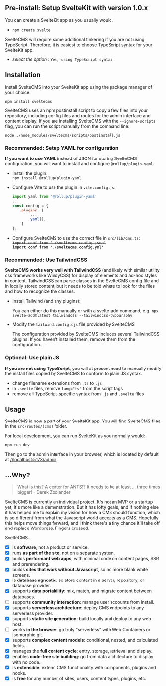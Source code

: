 ## Pre-install: Setup SvelteKit with version 1.0.x

You can create a SvelteKit app as you usually would.

* `npm create svelte`

SvelteCMS will require some additional tinkering if you are not using TypeScript.
Therefore, it is easiest to choose TypeScript syntax for your SvelteKit app.

* *select the option* :  `Yes, using TypeScript syntax`

## Installation

Install SvelteCMS into your SvelteKit app using the package manager of your choice:

`npm install sveltecms`

SvelteCMS uses an npm postinstall script to copy a few files into your repository,
including config files and routes for the admin interface and content display.
If you are installing SvelteCMS with the `--ignore-scripts` flag, you can run
the script manually from the command line:

`node ./node_modules/sveltecms/scripts/postinstall.js`


### Recommended: Setup YAML for configuration

**If you want to use YAML** instead of JSON for storing SvelteCMS configuration,
you will want to install and configure `@rollup/plugin-yaml`.

* Install the plugin: \
    `npm install @rollup/plugin-yaml`

* Configure Vite to use the plugin in `vite.config.js`:

    ``` js
    import yaml from '@rollup/plugin-yaml'
    ...
    const config = {
        plugins: [
            ...
            yaml(),
        ]
    };
    ```

* Configure SvelteCMS to use the correct file in `src/lib/cms.ts`: \
    ~~`import conf from './sveltecms.config.json'`~~ \
    **`import conf from './sveltecms.config.yml'`**


### Recommended: Use TailwindCSS

**SvelteCMS works very well with TailwindCSS** (and likely with similar utility css
frameworks like WindyCSS) for display of elements and ad-hoc styles in content.
TailwindCSS can parse classes in the SvelteCMS config file and in locally stored content, but it needs to be told where to look for the files and how to recognize the classes.

* Install Tailwind (and any plugins):

    You can either do this manually or with a svelte-add command, e.g.
    `npx svelte-add@latest tailwindcss --tailwindcss-typography`

* Modify the `tailwind.config.cjs` file provided by SvelteCMS

    The configuration provided by SvelteCMS includes several TailwindCSS plugins.
    If you haven't installed them, remove them from the configuration.


### Optional: Use plain JS

**If you are not using TypeScript**, you will at present need to manually modify
the install files copied by SvelteCMS to conform to plain JS syntax.

* change filename extensions from `.ts` to `.js`
* in `.svelte` files, remove `lang="ts"` from the script tags
* remove all TypeScript-specific syntax from `.js` and `.svelte` files


## Usage

SvelteCMS is now a part of your SvelteKit app. You will find SvelteCMS files in the
`src/routes/(cms)` folder.

For local development, you can run SvelteKit as you normally would:

`npm run dev`

Then go to the admin interface in your browser, which is located by default at
[//localhost:5173/admin](//localhost:5173/admin).

## ...Why?

> What is this? A center for ANTS!? It needs to be at least ... three times bigger!
  \- Derek Zoolander

SvelteCMS is currently an individual project. It's not an MVP or a startup yet,
it's more like a demonstration. But it has lofty goals, and if nothing else it
has helped me to explain my vision for how a CMS should function, which is so
different from what the Javascript world accepts as a CMS. Hopefully this helps
move things forward, and I think there's a tiny chance it'll take off and replace
Wordpress. Fingers crossed.

SvelteCMS...

* [x] is **software**, not a product or service.
* [x] runs **as part of the site**, not on a separate system.
* [x] builds **performant web apps**, with minimal code on content pages, SSR and prerendering.
* [x] builds **sites that work without Javascript**, so no more blank white screens.
* [x] is **database agnostic**: so store content in a server, repository, or database provider.
* [x] supports **data portability**: mix, match, and migrate content between databases.
* [ ] supports **community interaction**: manage user accounts from install.
* [x] supports **serverless architecture**: deploy CMS endpoints to any serverless provider.
* [x] supports **static site generation**: build locally and deploy to any web host.
* [ ] works **in the browser**: go truly "serverless" with Web Containers or isomorphic git.
* [x] supports **complex content models**: conditional, nested, and calculated fields.
* [x] manages the **full content cycle**: entry, storage, retrieval and display.
* [x] enables **code-free site building**: go from data architecture to display with no code.
* [x] is **extensible**: extend CMS functionality with components, plugins and hooks.
* [x] is **free** for any number of sites, users, content types, plugins, etc.

